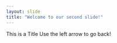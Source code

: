 ```yaml
---
layout: slide
title: "Welcome to our second slide!"
---
```

This is a Title
Use the left arrow to go back!
